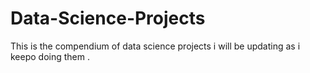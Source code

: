 # Data-Science-Projects
This is the compendium of data science projects i will be updating as i keepo doing them .
